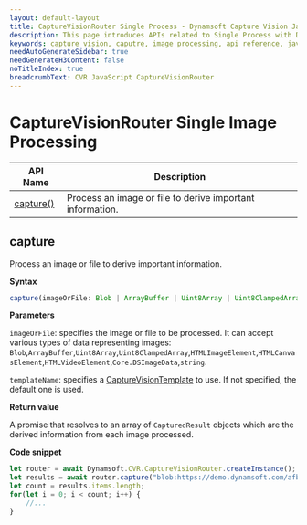 ```yaml
---
layout: default-layout
title: CaptureVisionRouter Single Process - Dynamsoft Capture Vision JavaScript Edition API
description: This page introduces APIs related to Single Process with Dynamsoft Capture Vision JavaScript Edition.
keywords: capture vision, caputre, image processing, api reference, javascript, js
needAutoGenerateSidebar: true
needGenerateH3Content: false
noTitleIndex: true
breadcrumbText: CVR JavaScript CaptureVisionRouter
---
```


# CaptureVisionRouter Single Image Processing

| API Name              | Description                                               |
| --------------------- | --------------------------------------------------------- |
| [capture()](#capture) | Process an image or file to derive important information. |

## capture

Process an image or file to derive important information.

**Syntax**

```typescript
capture(imageOrFile: Blob | ArrayBuffer | Uint8Array | Uint8ClampedArray | HTMLImageElement | HTMLCanvasElement | HTMLVideoElement | Core.DSImageData | string, templateName?: string): Promise<Array<Core.CapturedResult>>;
```

**Parameters**

`imageOrFile`: specifies the image or file to be processed. It can accept various types of data representing images: `Blob`,`ArrayBuffer`,`Uint8Array`,`Uint8ClampedArray`,`HTMLImageElement`,`HTMLCanvasElement`,`HTMLVideoElement`,`Core.DSImageData`,`string`.

`templateName`: specifies a [CaptureVisionTemplate]({{site.parameterFile}}capture-vision-template.html) to use. If not specified, the default one is used.

**Return value**

A promise that resolves to an array of `CapturedResult` objects which are the derived information from each image processed.

**Code snippet**

```javascript
let router = await Dynamsoft.CVR.CaptureVisionRouter.createInstance();
let results = await router.capture("blob:https://demo.dynamsoft.com/afb84bd2-e8cb-4b96-92b6-36dc89783692", "ReadSingleBarcode");
let count = results.items.length;
for(let i = 0; i < count; i++) {
    //...
}
```
